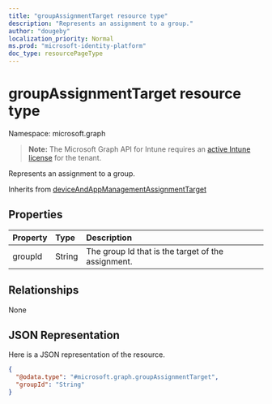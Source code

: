```yaml
---
title: "groupAssignmentTarget resource type"
description: "Represents an assignment to a group."
author: "dougeby"
localization_priority: Normal
ms.prod: "microsoft-identity-platform"
doc_type: resourcePageType
---
```


# groupAssignmentTarget resource type

Namespace: microsoft.graph

> **Note:** The Microsoft Graph API for Intune requires an [active Intune license](https://go.microsoft.com/fwlink/?linkid=839381) for the tenant.

Represents an assignment to a group.


Inherits from [deviceAndAppManagementAssignmentTarget](../resources/intune-shared-deviceandappmanagementassignmenttarget.md)

## Properties
|Property|Type|Description|
|:---|:---|:---|
|groupId|String|The group Id that is the target of the assignment.|

## Relationships
None

## JSON Representation
Here is a JSON representation of the resource.
<!-- {
  "blockType": "resource",
  "@odata.type": "microsoft.graph.groupAssignmentTarget"
}
-->
``` json
{
  "@odata.type": "#microsoft.graph.groupAssignmentTarget",
  "groupId": "String"
}
```








